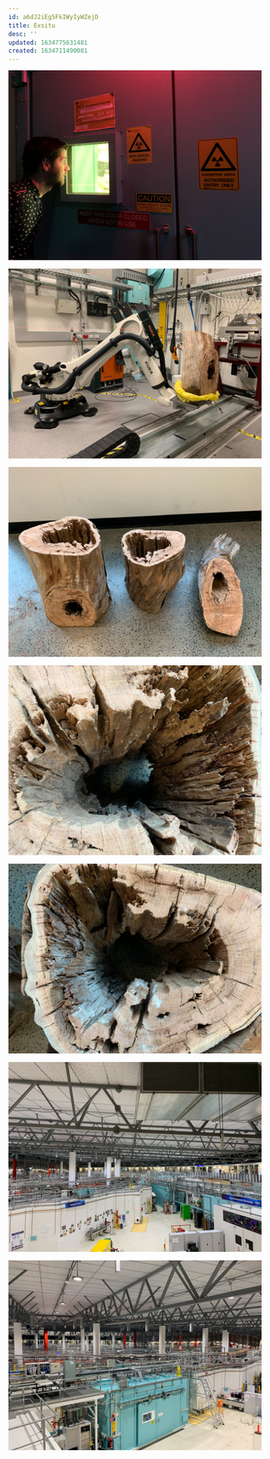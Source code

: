 ```yaml
---
id: a6dJ2iEg5FkIWyIyWZejD
title: Exsitu
desc: ''
updated: 1634775631481
created: 1634711490081
---
```



![](/assets/images/synchro/synchrotron-1.jpg)

![](/assets/images/synchro/synchrotron-2.jpg)

![](/assets/images/synchro/synchrotron-3.jpg)

![](/assets/images/synchro/synchrotron-4.jpg)

![](/assets/images/synchro/synchrotron-5.jpg)

![](/assets/images/synchro/synchrotron-7.jpg)

![](/assets/images/synchro/synchrotron-8.jpg)
